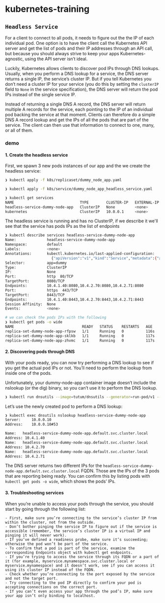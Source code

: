 # kubernetes-training

## `Headless Service`

For a client to connect to all pods, it needs to figure out the the IP of each individual pod. One option is to have the client call the Kubernetes API server and get the list of pods and their IP addresses through an API call, but because you should always strive to keep your apps Kubernetes-agnostic, using the API server isn’t ideal.

Luckily, Kubernetes allows clients to discover pod IPs through DNS lookups. Usually, when you perform a DNS lookup for a service, the DNS server returns a single IP, the service’s cluster IP. But if you tell Kubernetes you don’t need a cluster IP for your service (you do this by setting the `clusterIP` field to `None` in the service specification), the DNS server will return the pod IPs instead of the single service IP.

Instead of returning a single DNS A record, the DNS server will return multiple A records for the service, each pointing to the IP of an individual pod backing the service at that moment. Clients can therefore do a simple DNS A record lookup and get the IPs of all the pods that are part of the service. The client can then use that information to connect to one, many, or all of them.

### demo

#### 1. **Create the headless service**

First, we spawn 3 new pods instances of our app and the we create the headless service:

```bash
❯ kubectl apply -f k8s/replicaset/dummy_node_app.yaml

❯ kubectl apply -f k8s/service/dummy_node_app_headless_service.yaml

❯ kubectl get services
NAME                              TYPE        CLUSTER-IP   EXTERNAL-IP   PORT(S)          AGE
headless-service-dummy-node-app   ClusterIP   None         <none>        80/TCP,443/TCP   2m25s
kubernetes                        ClusterIP   10.0.0.1     <none>        443/TCP          2d21h
```

The headless service is running and has no ClusterIP, if we describe it we'll see that the service
has pods IPs as the list of endpoints

```bash
❯ kubectl describe services headless-service-dummy-node-app
Name:              headless-service-dummy-node-app
Namespace:         default
Labels:            <none>
Annotations:       kubectl.kubernetes.io/last-applied-configuration:
                     {"apiVersion":"v1","kind":"Service","metadata":{"annotations":{},"name":"headless-service-dummy-node-app","namespace":"default"},"spec":...
Selector:          app=dummy
Type:              ClusterIP
IP:                None
Port:              http  80/TCP
TargetPort:        8080/TCP
Endpoints:         10.4.1.40:8080,10.4.2.70:8080,10.4.2.71:8080
Port:              https  443/TCP
TargetPort:        8443/TCP
Endpoints:         10.4.1.40:8443,10.4.2.70:8443,10.4.2.71:8443
Session Affinity:  None
Events:            <none>

# we can check the pods IPs with the following
❯ kubectl get pods -o wide
NAME                               READY   STATUS    RESTARTS   AGE    IP          NODE                                          NOMINATED NODE   READINESS GATES
replica-set-dummy-node-app-rfpsw   1/1     Running   0          116s   10.4.2.70   gke-k8s-training-default-pool-3088a1f5-rd72   <none>           <none>
replica-set-dummy-node-app-sklkb   1/1     Running   0          117s   10.4.1.40   gke-k8s-training-default-pool-3088a1f5-1fz4   <none>           <none>
replica-set-dummy-node-app-zhvmc   1/1     Running   0          117s   10.4.2.71   gke-k8s-training-default-pool-3088a1f5-rd72   <none>           <none>
```

#### 2. **Discovering pods through DNS**

With your pods ready, you can now try performing a DNS lookup to see if you get the actual pod IPs or not. You’ll need to perform the lookup from inside one of the pods. 

Unfortunately, your dummy-node-app container image doesn’t include the nslookup (or the dig) binary, so you can’t use it to perform the DNS lookup.

```bash
❯ kubectl run dnsutils --image=tutum/dnsutils --generator=run-pod/v1 --command -- sleep infinity
```

Let’s use the newly created pod to perform a DNS lookup:

```bash
❯ kubectl exec dnsutils nslookup headless-service-dummy-node-app
Server:		10.0.0.10
Address:	10.0.0.10#53

Name:	headless-service-dummy-node-app.default.svc.cluster.local
Address: 10.4.1.40
Name:	headless-service-dummy-node-app.default.svc.cluster.local
Address: 10.4.2.70
Name:	headless-service-dummy-node-app.default.svc.cluster.local
Address: 10.4.2.71
```

The DNS server returns two different IPs for the `headless-service-dummy-node-app.default.svc.cluster.local` FQDN. Those are the IPs of the 3 pods that are reporting being ready. You can confirm this by listing pods with `kubectl get pods -o wide`, which shows the pods’ IPs.

#### 3. **Troubleshooting services**

When you’re unable to access your pods through the service, you should start by going through the following list:

    - First, make sure you’re connecting to the service’s cluster IP from within the cluster, not from the outside.
    - Don’t bother pinging the service IP to figure out if the service is accessible (remember, the service’s cluster IP is a virtual IP and pinging it will never work).
    - If you’ve defined a readiness probe, make sure it’s succeeding; otherwise the pod won’t be part of the service.
    - To confirm that a pod is part of the service, examine the corresponding Endpoints object with kubectl get endpoints.
    - If you’re trying to access the service through its FQDN or a part of it (for example, myservice.mynamespace.svc.cluster.local or myservice.mynamespace) and it doesn’t work, see if you can access it using its cluster IP instead of the FQDN.
    - Check whether you’re connecting to the port exposed by the service and not the target port.
    - Try connecting to the pod IP directly to confirm your pod is accepting connections on the correct port.
    - If you can’t even access your app through the pod’s IP, make sure your app isn’t only binding to localhost.
